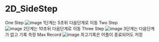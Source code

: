 # 2D_SideStep

One Step 
![image](https://user-images.githubusercontent.com/48191157/71569128-3f518680-2b10-11ea-868c-dc338c99a6db.png) 1단계는 5초뒤 다음단계로 이동
Two Step  
![image](https://user-images.githubusercontent.com/48191157/71569136-47112b00-2b10-11ea-9cd0-6256898e5301.png) 2단계는 10초뒤 다음단계로 이동
Three Step 
![image](https://user-images.githubusercontent.com/48191157/71569140-4a0c1b80-2b10-11ea-9147-37d9c2d21772.png) 3단계는 다음단계가 없고 기록 측정
Max Record 
![image](https://user-images.githubusercontent.com/48191157/71569163-82abf500-2b10-11ea-8e40-303a8ab98474.png) 최고기록은 어플이 종료되어도 저장
